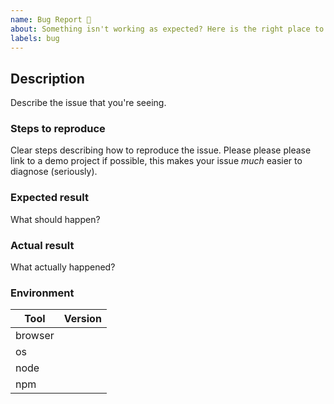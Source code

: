 ```yaml
---
name: Bug Report 🐞
about: Something isn't working as expected? Here is the right place to report.
labels: bug
---
```


<!--
  Please fill out each section below, otherwise your issue will be closed. This info allows the maintainer (Keegan) to diagnose (and fix!) your issue as quickly as possible.

  Before opening a new issue, please search existing or closed issues in the repo: https://github.com/keegn/gatsby-starter-saas-marketing/issues

    If the bug is specific to Gatsby (rather than the SaaS Marketing Starter), please open an issue there —  https://github.com/gatsbyjs/gatsby/issues
-->

## Description

Describe the issue that you're seeing.

### Steps to reproduce

Clear steps describing how to reproduce the issue. Please please please link to a demo project if possible, this makes your issue _much_ easier to diagnose (seriously).

### Expected result

What should happen?

### Actual result

What actually happened?

### Environment

| Tool    | Version |
| ------- | ------- |
| browser |         |
| os      |         |
| node    |         |
| npm     |         |
